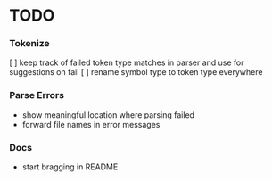 # TODO

### Tokenize
[ ] keep track of failed token type matches in parser and use for suggestions on fail
[ ] rename symbol type to token type everywhere

### Parse Errors
- show meaningful location where parsing failed
- forward file names in error messages

### Docs
- start bragging in README
